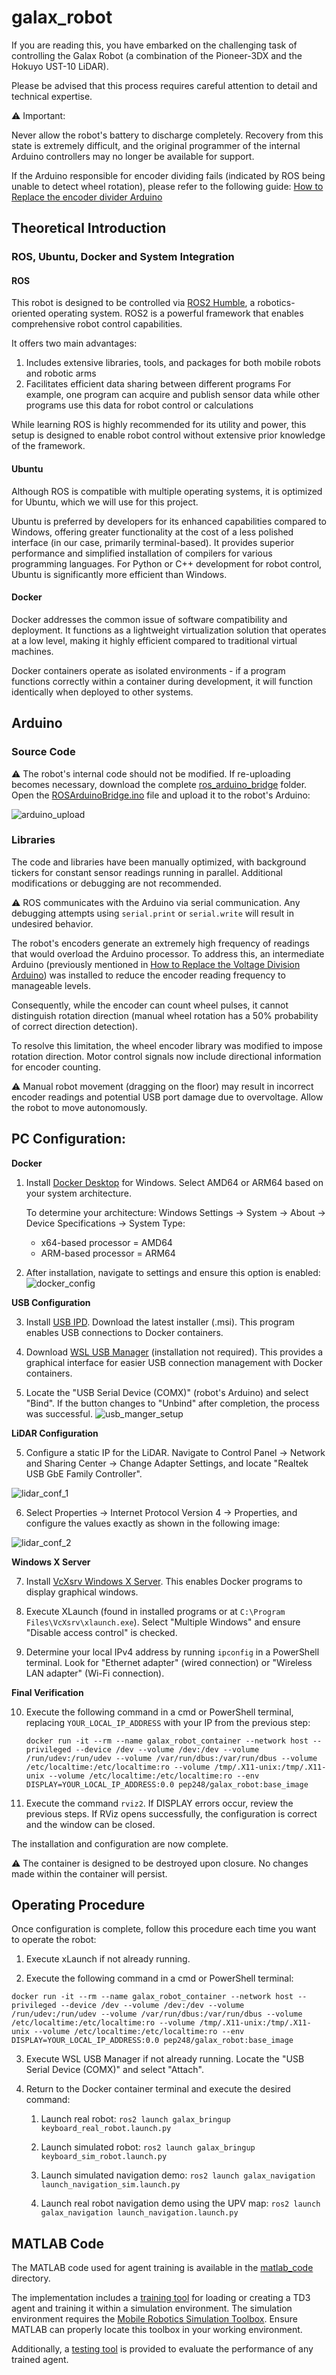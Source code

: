 # galax_robot

If you are reading this, you have embarked on the challenging task of controlling the Galax Robot (a combination of the Pioneer-3DX and the Hokuyo UST-10 LiDAR).

Please be advised that this process requires careful attention to detail and technical expertise.

:warning: Important:

Never allow the robot's battery to discharge completely. Recovery from this state is extremely difficult, and the original programmer of the internal Arduino controllers may no longer be available for support.

If the Arduino responsible for encoder dividing fails (indicated by ROS being unable to detect wheel rotation), please refer to the following guide:
[How to Replace the encoder divider Arduino](how_to_fix_inner_arduino.md)

## Theoretical Introduction

### ROS, Ubuntu, Docker and System Integration

#### ROS

This robot is designed to be controlled via [ROS2 Humble](https://docs.ros.org/en/humble/index.html), a robotics-oriented operating system.
ROS2 is a powerful framework that enables comprehensive robot control capabilities.

It offers two main advantages:
1. Includes extensive libraries, tools, and packages for both mobile robots and robotic arms
2. Facilitates efficient data sharing between different programs
   For example, one program can acquire and publish sensor data while other programs use this data for robot control or calculations

While learning ROS is highly recommended for its utility and power, this setup is designed to enable robot control without extensive prior knowledge of the framework.

#### Ubuntu

Although ROS is compatible with multiple operating systems, it is optimized for Ubuntu, which we will use for this project.

Ubuntu is preferred by developers for its enhanced capabilities compared to Windows, offering greater functionality at the cost of a less polished interface (in our case, primarily terminal-based). It provides superior performance and simplified installation of compilers for various programming languages.
For Python or C++ development for robot control, Ubuntu is significantly more efficient than Windows.

#### Docker

Docker addresses the common issue of software compatibility and deployment. It functions as a lightweight virtualization solution that operates at a low level, making it highly efficient compared to traditional virtual machines.

Docker containers operate as isolated environments - if a program functions correctly within a container during development, it will function identically when deployed to other systems.

## Arduino

### Source Code
:warning: The robot's internal code should not be modified. If re-uploading becomes necessary, download the complete [ros_arduino_bridge](ros_arduino_bridge/) folder. Open the [ROSArduinoBridge.ino](ros_arduino_bridge/ROSArduinoBridge/ROSArduinoBridge.ino) file and upload it to the robot's Arduino:

![arduino_upload](img/arduino_upload.png)

### Libraries

The code and libraries have been manually optimized, with background tickers for constant sensor readings running in parallel. Additional modifications or debugging are not recommended.

:warning: ROS communicates with the Arduino via serial communication. Any debugging attempts using `serial.print` or `serial.write` will result in undesired behavior.

The robot's encoders generate an extremely high frequency of readings that would overload the Arduino processor. To address this, an intermediate Arduino (previously mentioned in [How to Replace the Voltage Division Arduino](how_to_fix_inner_arduino.md)) was installed to reduce the encoder reading frequency to manageable levels.

Consequently, while the encoder can count wheel pulses, it cannot distinguish rotation direction (manual wheel rotation has a 50% probability of correct direction detection).

To resolve this limitation, the wheel encoder library was modified to impose rotation direction. Motor control signals now include directional information for encoder counting.

:warning: Manual robot movement (dragging on the floor) may result in incorrect encoder readings and potential USB port damage due to overvoltage. Allow the robot to move autonomously.

## PC Configuration:

**Docker**

1. Install [Docker Desktop](https://www.docker.com/products/docker-desktop/) for Windows. Select AMD64 or ARM64 based on your system architecture.
   
   To determine your architecture:
   Windows Settings -> System -> About -> Device Specifications -> System Type:
   - x64-based processor = AMD64
   - ARM-based processor = ARM64

2. After installation, navigate to settings and ensure this option is enabled:
   ![docker_config](img/docker_config.png)

**USB Configuration**

3. Install [USB IPD](https://github.com/dorssel/usbipd-win/releases). Download the latest installer (.msi). This program enables USB connections to Docker containers.

4. Download [WSL USB Manager](https://github.com/nickbeth/wsl-usb-manager/releases/tag/v1.2.1) (installation not required). This provides a graphical interface for easier USB connection management with Docker containers.

5. Locate the "USB Serial Device (COMX)" (robot's Arduino) and select "Bind". If the button changes to "Unbind" after completion, the process was successful.
   ![usb_manger_setup](img/usb_manger_setup.png)

**LiDAR Configuration**

5. Configure a static IP for the LiDAR. Navigate to Control Panel -> Network and Sharing Center -> Change Adapter Settings, and locate "Realtek USB GbE Family Controller".

![lidar_conf_1](img/lidar_conf_1.png)

6. Select Properties -> Internet Protocol Version 4 -> Properties, and configure the values exactly as shown in the following image:

![lidar_conf_2](img/lidar_conf_2.png)

**Windows X Server**

7. Install [VcXsrv Windows X Server](https://sourceforge.net/projects/vcxsrv/). This enables Docker programs to display graphical windows.

8. Execute XLaunch (found in installed programs or at `C:\Program Files\VcXsrv\xlaunch.exe`). Select "Multiple Windows" and ensure "Disable access control" is checked.

9. Determine your local IPv4 address by running `ipconfig` in a PowerShell terminal. Look for "Ethernet adapter" (wired connection) or "Wireless LAN adapter" (Wi-Fi connection).

**Final Verification**

10. Execute the following command in a cmd or PowerShell terminal, replacing `YOUR_LOCAL_IP_ADDRESS` with your IP from the previous step:
    
    `docker run -it --rm --name galax_robot_container --network host --privileged --device /dev --volume /dev:/dev --volume /run/udev:/run/udev --volume /var/run/dbus:/var/run/dbus --volume /etc/localtime:/etc/localtime:ro --volume /tmp/.X11-unix:/tmp/.X11-unix --volume /etc/localtime:/etc/localtime:ro --env DISPLAY=YOUR_LOCAL_IP_ADDRESS:0.0 pep248/galax_robot:base_image`

11. Execute the command `rviz2`. If DISPLAY errors occur, review the previous steps. If RViz opens successfully, the configuration is correct and the window can be closed.

The installation and configuration are now complete.

:warning: The container is designed to be destroyed upon closure. No changes made within the container will persist.

## Operating Procedure

Once configuration is complete, follow this procedure each time you want to operate the robot:

1. Execute xLaunch if not already running.

2. Execute the following command in a cmd or PowerShell terminal:

`docker run -it --rm --name galax_robot_container --network host --privileged --device /dev --volume /dev:/dev --volume /run/udev:/run/udev --volume /var/run/dbus:/var/run/dbus --volume /etc/localtime:/etc/localtime:ro --volume /tmp/.X11-unix:/tmp/.X11-unix --volume /etc/localtime:/etc/localtime:ro --env DISPLAY=YOUR_LOCAL_IP_ADDRESS:0.0 pep248/galax_robot:base_image`

3. Execute WSL USB Manager if not already running. Locate the "USB Serial Device (COMX)" and select "Attach".

4. Return to the Docker container terminal and execute the desired command:

   1. Launch real robot:
      `ros2 launch galax_bringup keyboard_real_robot.launch.py`

   2. Launch simulated robot:
      `ros2 launch galax_bringup keyboard_sim_robot.launch.py`

   3. Launch simulated navigation demo:
      `ros2 launch galax_navigation launch_navigation_sim.launch.py`

   4. Launch real robot navigation demo using the UPV map:
      `ros2 launch galax_navigation launch_navigation.launch.py`


## MATLAB Code

The MATLAB code used for agent training is available in the [matlab_code](matlab_code/) directory.

The implementation includes a [training tool](matlab_code/RL_simulator.m) for loading or creating a TD3 agent and training it within a simulation environment.
The simulation environment requires the [Mobile Robotics Simulation Toolbox](https://github.com/mathworks-robotics/mobile-robotics-simulation-toolbox). Ensure MATLAB can properly locate this toolbox in your working environment.

Additionally, a [testing tool](matlab_code/RL_test.m) is provided to evaluate the performance of any trained agent.